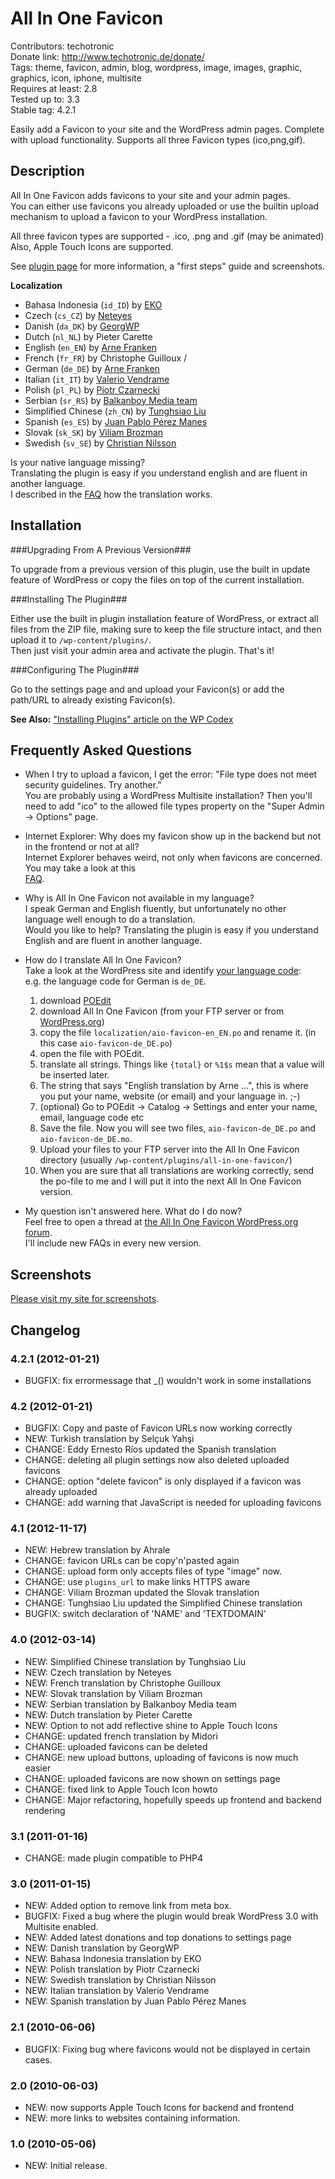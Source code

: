 # All In One Favicon #
Contributors: techotronic  
Donate link: http://www.techotronic.de/donate/  
Tags: theme, favicon, admin, blog, wordpress, image, images, graphic, graphics, icon, iphone, multisite  
Requires at least: 2.8  
Tested up to: 3.3  
Stable tag: 4.2.1 

Easily add a Favicon to your site and the WordPress admin pages. Complete with upload functionality. Supports all three Favicon types (ico,png,gif).  

## Description ##

All In One Favicon adds favicons to your site and your admin pages.  
You can either use favicons you already uploaded or use the builtin upload mechanism to upload a favicon to your WordPress installation.  

All three favicon types are supported - .ico, .png and .gif (may be animated)  
Also, Apple Touch Icons are supported.  

See [plugin page](http://www.techotronic.de/plugins/all-in-one-favicon/) for more information, a "first steps" guide and screenshots.  

**Localization**  

* Bahasa Indonesia (`id_ID`) by [EKO](http://movableid.com/)
* Czech (`cs_CZ`) by [Neteyes](http://www.neteyes.cz)
* Danish (`da_DK`) by [GeorgWP](http://wordpress.blogos.dk/)
* Dutch (`nl_NL`) by Pieter Carette
* English (`en_EN`) by [Arne Franken](http://www.techotronic.de/)
* French (`fr_FR`) by Christophe Guilloux /
* German (`de_DE`) by [Arne Franken](http://www.techotronic.de/)
* Italian (`it_IT`) by [Valerio Vendrame](http://www.valeriovendrame.it/)
* Polish (`pl_PL`) by [Piotr Czarnecki](http://www.facebook.com/piniu69/)
* Serbian (`sr_RS`) by [Balkanboy Media team](http://dralvaro.com/)
* Simplified Chinese (`zh_CN`) by [Tunghsiao Liu](http://sparanoid.com/)
* Spanish (`es_ES`) by [Juan Pablo Pérez Manes](mailto:jppm30@gmail.com)
* Slovak (`sk_SK`) by [Viliam Brozman](http://www.brozman.sk/blog)
* Swedish (`sv_SE`) by [Christian Nilsson](http://www.theindiaexperience.se/)

Is your native language missing?  
Translating the plugin is easy if you understand english and are fluent in another language.  
I described in the [FAQ](http://wordpress.org/extend/plugins/all-in-one-favicon/faq/) how the translation works.  

## Installation ##

###Upgrading From A Previous Version###

To upgrade from a previous version of this plugin, use the built in update feature of WordPress or copy the files on top of the current installation.  

###Installing The Plugin###

Either use the built in plugin installation feature of WordPress, or extract all files from the ZIP file, making sure to keep the file structure intact, and then upload it to `/wp-content/plugins/`.  
Then just visit your admin area and activate the plugin. That's it!  

###Configuring The Plugin###

Go to the settings page and and upload your Favicon(s) or add the path/URL to already existing Favicon(s).

**See Also:** ["Installing Plugins" article on the WP Codex](http://codex.wordpress.org/Managing_Plugins#Installing_Plugins)

## Frequently Asked Questions ##

* When I try to upload a favicon, I get the error: "File type does not meet security guidelines. Try another.”  
  You are probably using a WordPress Multisite installation? Then you'll need to add "ico" to the allowed file types property on the "Super Admin -> Options" page.

* Internet Explorer: Why does my favicon show up in the backend but not in the frontend or not at all?  
  Internet Explorer behaves weird, not only when favicons are concerned. You may take a look at this  
  [FAQ](http://jeffcode.blogspot.com/2007/12/why-doesnt-favicon-for-my-site-appear.html).

* Why is All In One Favicon not available in my language?  
  I speak German and English fluently, but unfortunately no other language well enough to do a translation.  
  Would you like to help? Translating the plugin is easy if you understand English and are fluent in another language.

* How do I translate All In One Favicon?  
  Take a look at the WordPress site and identify [your language code](http://codex.wordpress.org/WordPress_in_Your_Language):  
  e.g. the language code for German is `de_DE`.

  1. download [POEdit](http://www.poedit.net/)
  2. download All In One Favicon (from your FTP server or from [WordPress.org](http://wordpress.org/extend/plugins/all-in-one-favicon/))
  3. copy the file `localization/aio-favicon-en_EN.po` and rename it. (in this case `aio-favicon-de_DE.po`)
  4. open the file with POEdit.
  5. translate all strings. Things like `{total}` or `%1$s` mean that a value will be inserted later.
  6. The string that says "English translation by Arne ...", this is where you put your name, website (or email) and your language in. ;-)
  7. (optional) Go to POEdit -> Catalog -> Settings and enter your name, email, language code etc
  8. Save the file. Now you will see two files, `aio-favicon-de_DE.po` and `aio-favicon-de_DE.mo`.
  9. Upload your files to your FTP server into the All In One Favicon directory (usually `/wp-content/plugins/all-in-one-favicon/`)
  10. When you are sure that all translations are working correctly, send the po-file to me and I will put it into the next All In One Favicon version.


* My question isn't answered here. What do I do now?  
  Feel free to open a thread at [the All In One Favicon WordPress.org forum](http://wordpress.org/tags/all-in-one-favicon?forum_id=10#postform).  
  I'll include new FAQs in every new version.

## Screenshots ##

[Please visit my site for screenshots](http://www.techotronic.de/plugins/all-in-one-favicon/).

## Changelog ##

### 4.2.1 (2012-01-21) ###
* BUGFIX: fix errormessage that _() wouldn't work in some installations

### 4.2 (2012-01-21) ###
* BUGFIX: Copy and paste of Favicon URLs now working correctly
* NEW: Turkish translation by Selçuk Yahşi
* CHANGE: Eddy Ernesto Ríos updated the Spanish translation
* CHANGE: deleting all plugin settings now also deleted uploaded favicons
* CHANGE: option "delete favicon" is only displayed if a favicon was already uploaded
* CHANGE: add warning that JavaScript is needed for uploading favicons

### 4.1 (2012-11-17) ###
* NEW: Hebrew translation by Ahrale
* CHANGE: favicon URLs can be copy'n'pasted again
* CHANGE: upload form only accepts files of type "image" now.
* CHANGE: use `plugins_url` to make links HTTPS aware
* CHANGE: Viliam Brozman updated the Slovak translation
* CHANGE: Tunghsiao Liu updated the Simplified Chinese translation
* BUGFIX: switch declaration of 'NAME' and 'TEXTDOMAIN'

### 4.0 (2012-03-14) ###
* NEW: Simplified Chinese translation by Tunghsiao Liu
* NEW: Czech translation by Neteyes
* NEW: French translation by Christophe Guilloux
* NEW: Slovak translation by Viliam Brozman
* NEW: Serbian translation by Balkanboy Media team
* NEW: Dutch translation by Pieter Carette
* NEW: Option to not add reflective shine to Apple Touch Icons
* CHANGE: updated french translation by Midori
* CHANGE: uploaded favicons can be deleted
* CHANGE: new upload buttons, uploading of favicons is now much easier
* CHANGE: uploaded favicons are now shown on settings page
* CHANGE: fixed link to Apple Touch Icon howto
* CHANGE: Major refactoring, hopefully speeds up frontend and backend rendering

### 3.1 (2011-01-16) ###
* CHANGE: made plugin compatible to PHP4

### 3.0 (2011-01-15) ###
* NEW: Added option to remove link from meta box.
* BUGFIX: Fixed a bug where the plugin would break WordPress 3.0 with Multisite enabled.
* NEW: Added latest donations and top donations to settings page
* NEW: Danish translation by GeorgWP
* NEW: Bahasa Indonesia translation by EKO
* NEW: Polish translation by Piotr Czarnecki
* NEW: Swedish translation by Christian Nilsson
* NEW: Italian translation by Valerio Vendrame
* NEW: Spanish translation by Juan Pablo Pérez Manes

### 2.1 (2010-06-06) ###
* BUGFIX: Fixing bug where favicons would not be displayed in certain cases.

### 2.0 (2010-06-03) ###
* NEW: now supports Apple Touch Icons for backend and frontend
* NEW: more links to websites containing information.

### 1.0 (2010-05-06) ###
* NEW: Initial release.
